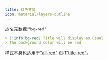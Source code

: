 ```yaml
---
title: 红色背景
icon: material/layers-outline
---
```


点名元数据:"bg-red"

```md
> [!info|bg-red] Title will display as usual
> The background color will be red
```

样式本身也适用于["all-red"](../combined-styling/page-3.md)
页:1["title-red"](../title-styling/page-3.md)。

